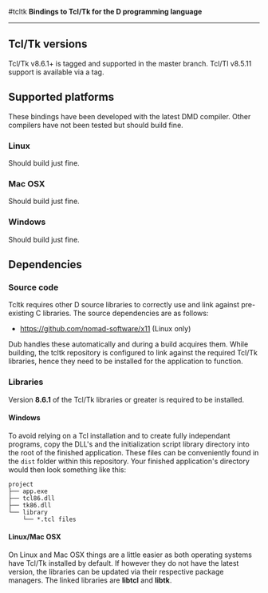 #tcltk
**Bindings to Tcl/Tk for the D programming language**

---

## Tcl/Tk versions

Tcl/Tk v8.6.1+ is tagged and supported in the master branch. Tcl/Tl v8.5.11 
support is available via a tag.

## Supported platforms
These bindings have been developed with the latest DMD compiler. Other 
compilers have not been tested but should build fine.

### Linux
Should build just fine.

### Mac OSX
Should build just fine.

### Windows
Should build just fine.

## Dependencies

### Source code

Tcltk requires other D source libraries to correctly use and link against
pre-existing C libraries. The source dependencies are as follows:

 * https://github.com/nomad-software/x11 (Linux only)

Dub handles these automatically and during a build acquires them. While
building, the tcltk repository is configured to link against the required
Tcl/Tk libraries, hence they need to be installed for the application to
function.

### Libraries

Version **8.6.1** of the Tcl/Tk libraries or greater is required to be 
installed.

#### Windows

To avoid relying on a Tcl installation and to create fully independant
programs, copy the DLL's and the initialization script library directory into
the root of the finished application. These files can be conveniently found in
the `dist` folder within this repository. Your finished application's directory
would then look something like this:
```
project
├── app.exe
├── tcl86.dll
├── tk86.dll
└── library
    └── *.tcl files
```

#### Linux/Mac OSX

On Linux and Mac OSX things are a little easier as both operating systems have
Tcl/Tk installed by default. If however they do not have the latest version,
the libraries can be updated via their respective package managers. The linked
libraries are **libtcl** and **libtk**.
